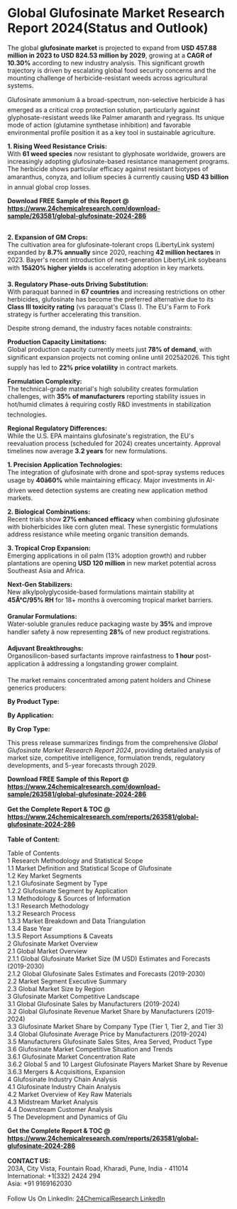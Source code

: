 <h1>Global Glufosinate Market Research Report 2024(Status and Outlook)</h1><p>The global <strong>glufosinate market</strong> is projected to expand from <strong>USD 457.88 million in 2023 to USD 824.53 million by 2029</strong>, growing at a <strong>CAGR of 10.30%</strong> according to new industry analysis. This significant growth trajectory is driven by escalating global food security concerns and the mounting challenge of herbicide-resistant weeds across agricultural systems.</p><p>Glufosinate ammonium â a broad-spectrum, non-selective herbicide â has emerged as a critical crop protection solution, particularly against glyphosate-resistant weeds like Palmer amaranth and ryegrass. Its unique mode of action (glutamine synthetase inhibition) and favorable environmental profile position it as a key tool in sustainable agriculture.</p><p><strong>1. Rising Weed Resistance Crisis:</strong><br>
With <strong>61 weed species</strong> now resistant to glyphosate worldwide, growers are increasingly adopting glufosinate-based resistance management programs. The herbicide shows particular efficacy against resistant biotypes of amaranthus, conyza, and lollium species â currently causing <strong>USD 43 billion</strong> in annual global crop losses.</p><div><b>Download FREE Sample of this Report @ 
            <a href="https://www.24chemicalresearch.com/download-sample/263581/global-glufosinate-2024-286">
            https://www.24chemicalresearch.com/download-sample/263581/global-glufosinate-2024-286</a></b></div><br><p><strong>2. Expansion of GM Crops:</strong><br>
The cultivation area for glufosinate-tolerant crops (LibertyLink system) expanded by <strong>8.7% annually</strong> since 2020, reaching <strong>42 million hectares</strong> in 2023. Bayer's recent introduction of next-generation LibertyLink soybeans with <strong>15â20% higher yields</strong> is accelerating adoption in key markets.</p><p><strong>3. Regulatory Phase-outs Driving Substitution:</strong><br>
With paraquat banned in <strong>67 countries</strong> and increasing restrictions on other herbicides, glufosinate has become the preferred alternative due to its <strong>Class III toxicity rating</strong> (vs paraquat's Class I). The EU's Farm to Fork strategy is further accelerating this transition.</p><p>Despite strong demand, the industry faces notable constraints:</p><p><strong>Production Capacity Limitations:</strong> <br>
    Global production capacity currently meets just <strong>78% of demand</strong>, with significant expansion projects not coming online until 2025â2026. This tight supply has led to <strong>22% price volatility</strong> in contract markets.</p><p><strong>Formulation Complexity:</strong><br>
    The technical-grade material's high solubility creates formulation challenges, with <strong>35% of manufacturers</strong> reporting stability issues in hot/humid climates â requiring costly R&amp;D investments in stabilization technologies.</p><p><strong>Regional Regulatory Differences:</strong><br>
    While the U.S. EPA maintains glufosinate's registration, the EU's reevaluation process (scheduled for 2024) creates uncertainty. Approval timelines now average <strong>3.2 years</strong> for new formulations.</p><p><strong>1. Precision Application Technologies:</strong><br>
The integration of glufosinate with drone and spot-spray systems reduces usage by <strong>40â60%</strong> while maintaining efficacy. Major investments in AI-driven weed detection systems are creating new application method markets.</p><p><strong>2. Biological Combinations:</strong><br>
Recent trials show <strong>27% enhanced efficacy</strong> when combining glufosinate with bioherbicides like corn gluten meal. These synergistic formulations address resistance while meeting organic transition demands.</p><p><strong>3. Tropical Crop Expansion:</strong><br>
Emerging applications in oil palm (13% adoption growth) and rubber plantations are opening <strong>USD 120 million</strong> in new market potential across Southeast Asia and Africa.</p><p><strong>Next-Gen Stabilizers:</strong><br>
    New alkylpolyglycoside-based formulations maintain stability at <strong>45Â°C/95% RH</strong> for 18+ months â overcoming tropical market barriers.</p><p><strong>Granular Formulations:</strong><br>
    Water-soluble granules reduce packaging waste by <strong>35%</strong> and improve handler safety â now representing <strong>28%</strong> of new product registrations.</p><p><strong>Adjuvant Breakthroughs:</strong><br>
    Organosilicon-based surfactants improve rainfastness to <strong>1 hour</strong> post-application â addressing a longstanding grower complaint.</p><p>The market remains concentrated among patent holders and Chinese generics producers:</p><p><strong>By Product Type:</strong></p><p><strong>By Application:</strong></p><p><strong>By Crop Type:</strong></p><p>This press release summarizes findings from the comprehensive <em>Global Glufosinate Market Research Report 2024</em>, providing detailed analysis of market size, competitive intelligence, formulation trends, regulatory developments, and 5-year forecasts through 2029.</p><div><b>Download FREE Sample of this Report @ 
            <a href="https://www.24chemicalresearch.com/download-sample/263581/global-glufosinate-2024-286">
            https://www.24chemicalresearch.com/download-sample/263581/global-glufosinate-2024-286</a></b></div><br><div><b>Get the Complete Report & TOC @ 
            <a href="https://www.24chemicalresearch.com/reports/263581/global-glufosinate-2024-286">
            https://www.24chemicalresearch.com/reports/263581/global-glufosinate-2024-286</a></b></div><br>
            <b>Table of Content:</b><p>Table of Contents<br />
1 Research Methodology and Statistical Scope<br />
1.1 Market Definition and Statistical Scope of Glufosinate<br />
1.2 Key Market Segments<br />
1.2.1 Glufosinate Segment by Type<br />
1.2.2 Glufosinate Segment by Application<br />
1.3 Methodology & Sources of Information<br />
1.3.1 Research Methodology<br />
1.3.2 Research Process<br />
1.3.3 Market Breakdown and Data Triangulation<br />
1.3.4 Base Year<br />
1.3.5 Report Assumptions & Caveats<br />
2 Glufosinate Market Overview<br />
2.1 Global Market Overview<br />
2.1.1 Global Glufosinate Market Size (M USD) Estimates and Forecasts (2019-2030)<br />
2.1.2 Global Glufosinate Sales Estimates and Forecasts (2019-2030)<br />
2.2 Market Segment Executive Summary<br />
2.3 Global Market Size by Region<br />
3 Glufosinate Market Competitive Landscape<br />
3.1 Global Glufosinate Sales by Manufacturers (2019-2024)<br />
3.2 Global Glufosinate Revenue Market Share by Manufacturers (2019-2024)<br />
3.3 Glufosinate Market Share by Company Type (Tier 1, Tier 2, and Tier 3)<br />
3.4 Global Glufosinate Average Price by Manufacturers (2019-2024)<br />
3.5 Manufacturers Glufosinate Sales Sites, Area Served, Product Type<br />
3.6 Glufosinate Market Competitive Situation and Trends<br />
3.6.1 Glufosinate Market Concentration Rate<br />
3.6.2 Global 5 and 10 Largest Glufosinate Players Market Share by Revenue<br />
3.6.3 Mergers & Acquisitions, Expansion<br />
4 Glufosinate Industry Chain Analysis<br />
4.1 Glufosinate Industry Chain Analysis<br />
4.2 Market Overview of Key Raw Materials<br />
4.3 Midstream Market Analysis<br />
4.4 Downstream Customer Analysis<br />
5 The Development and Dynamics of Glu</p><div><b>Get the Complete Report & TOC @ 
            <a href="https://www.24chemicalresearch.com/reports/263581/global-glufosinate-2024-286">
            https://www.24chemicalresearch.com/reports/263581/global-glufosinate-2024-286</a></b></div><br><b>CONTACT US:</b><br>
            203A, City Vista, Fountain Road, Kharadi, Pune, India - 411014<br>
            International: +1(332) 2424 294<br>
            Asia: +91 9169162030 <br><br>
            Follow Us On LinkedIn: <a href="https://www.linkedin.com/company/24chemicalresearch/">24ChemicalResearch LinkedIn</a>